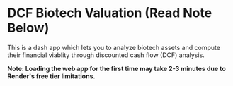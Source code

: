 # DCF Biotech Valuation (Read Note Below)
This is a dash app which lets you to analyze biotech assets and compute their financial viablity through discounted cash flow (DCF) analysis.

**Note: Loading the web app for the first time may take 2-3 minutes due to Render's free tier limitations.**
